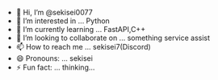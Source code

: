 - 👋 Hi, I’m @sekisei0077
- 👀 I’m interested in ... Python
- 🌱 I’m currently learning ... FastAPI,C++
- 💞️ I’m looking to collaborate on ... something service assist
- 📫 How to reach me ... sekisei7(Discord)
- 😄 Pronouns: ... sekisei
- ⚡ Fun fact: ... thinking...

<!---
sekisei0077/sekisei0077 is a ✨ special ✨ repository because its `README.md` (this file) appears on your GitHub profile.
You can click the Preview link to take a look at your changes.
--->
